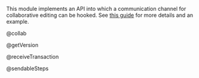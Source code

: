 This module implements an API into which a communication channel for
collaborative editing can be hooked. See
[this guide](/docs/guides/collab/) for more details and an example.

@collab

@getVersion

@receiveTransaction

@sendableSteps
